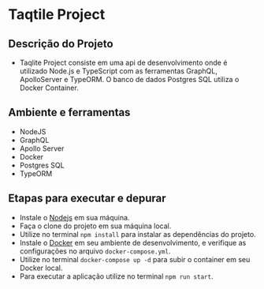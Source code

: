 # Taqtile Project

## Descrição do Projeto

- Taqlite Project consiste em uma api de desenvolvimento onde é utilizado Node.js e TypeScript com as ferramentas GraphQL, ApolloServer e TypeORM. O banco de dados Postgres SQL utiliza o Docker Container. 

## Ambiente e ferramentas

- NodeJS
- GraphQL
- Apollo Server
- Docker 
- Postgres SQL
- TypeORM

## Etapas para executar e depurar

- Instale o [Nodejs](https://nodejs.org/en/download) em sua máquina.
- Faça o clone do projeto em sua máquina local.
- Utilize no terminal `npm install` para instalar as dependências do projeto.
- Instale o [Docker](https://www.docker.com/products/docker-desktop/) em seu ambiente de desenvolvimento, e verifique as configurações no arquivo `docker-compose.yml`.
- Utilize no terminal `docker-compose up -d` para subir o container em seu Docker local. 
- Para executar a aplicação utilize no terminal `npm run start`.
